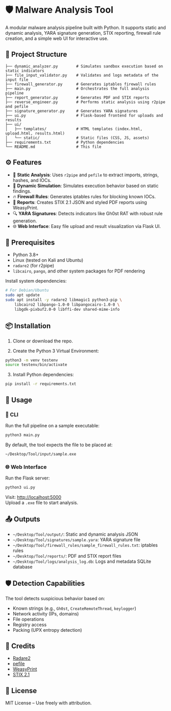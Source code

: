 # 🛡️ Malware Analysis Tool

A modular malware analysis pipeline built with Python. It supports static and dynamic analysis, YARA signature generation, STIX reporting, firewall rule creation, and a simple web UI for interactive use.

## 📁 Project Structure

```
├── dynamic_analyzer.py        # Simulates sandbox execution based on static indicators
├── file_input_validator.py    # Validates and logs metadata of the input file
├── firewall_generator.py      # Generates iptables firewall rules
├── main.py                    # Orchestrates the full analysis pipeline
├── report_generator.py        # Generates PDF and STIX reports
├── reverse_engineer.py        # Performs static analysis using r2pipe and pefile
├── signature_generator.py     # Generates YARA signatures
├── ui.py                      # Flask-based frontend for uploads and results
├── ui/
│   ├── templates/             # HTML templates (index.html, upload.html, results.html)
│   └── static/                # Static files (CSS, JS, assets)
├── requirements.txt           # Python dependencies
└── README.md                  # This file
```

## ⚙️ Features

- 🧬 **Static Analysis**: Uses `r2pipe` and `pefile` to extract imports, strings, hashes, and IOCs.
- 🧪 **Dynamic Simulation**: Simulates execution behavior based on static findings.
- 🔥 **Firewall Rules**: Generates iptables rules for blocking known IOCs.
- 🧾 **Reports**: Creates STIX 2.1 JSON and styled PDF reports using WeasyPrint.
- 🔍 **YARA Signatures**: Detects indicators like Gh0st RAT with robust rule generation.
- 🌐 **Web Interface**: Easy file upload and result visualization via Flask UI.

## 🧰 Prerequisites

- Python 3.8+
- Linux (tested on Kali and Ubuntu)
- `radare2` (for r2pipe)
- `libcairo`, `pango`, and other system packages for PDF rendering

Install system dependencies:

```bash
# For Debian/Ubuntu
sudo apt update
sudo apt install -y radare2 libmagic1 python3-pip \
    libcairo2 libpango-1.0-0 libpangocairo-1.0-0 \
    libgdk-pixbuf2.0-0 libffi-dev shared-mime-info
```

## 📦 Installation

1. Clone or download the repo.

2. Create the Python 3 Virtual Environment:

```bash
python3 -m venv testenv
source testenv/bin/activate
```

3. Install Python dependencies:

```bash
pip install -r requirements.txt
```

## 🚀 Usage

### 🔧 CLI

Run the full pipeline on a sample executable:

```bash
python3 main.py
```

By default, the tool expects the file to be placed at:

```
~/Desktop/Tool/input/sample.exe
```

### 🌐 Web Interface

Run the Flask server:

```bash
python3 ui.py
```

Visit: [http://localhost:5000](http://localhost:5000)  
Upload a `.exe` file to start analysis.

## 📤 Outputs

- `~/Desktop/Tool/output/`: Static and dynamic analysis JSON
- `~/Desktop/Tool/signatures/sample.yara`: YARA signature file
- `~/Desktop/Tool/firewall_rules/sample_firewall_rules.txt`: iptables rules
- `~/Desktop/Tool/reports/`: PDF and STIX report files
- `~/Desktop/Tool/logs/analysis_log.db`: Logs and metadata SQLite database

## 🛡️ Detection Capabilities

The tool detects suspicious behavior based on:

- Known strings (e.g., `Gh0st`, `CreateRemoteThread`, `keylogger`)
- Network activity (IPs, domains)
- File operations
- Registry access
- Packing (UPX entropy detection)

## 📖 Credits

- [Radare2](https://github.com/radareorg/radare2)
- [pefile](https://github.com/erocarrera/pefile)
- [WeasyPrint](https://weasyprint.org/)
- [STIX 2.1](https://oasis-open.github.io/cti-documentation/stix/intro)

## 📝 License

MIT License – Use freely with attribution.
